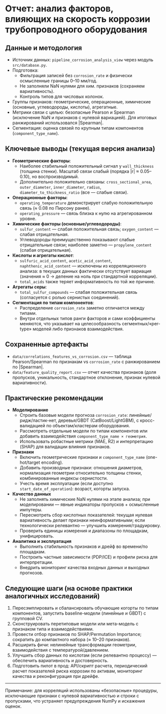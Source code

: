 # Отчет: анализ факторов, влияющих на скорость коррозии трубопроводного оборудования

## Данные и методология
- Источник данных: `pipeline_corrosion_analysis_view` через модуль `src/database.py`.
- Подготовка:
  - Фильтрация записей без `corrosion_rate` и физически осмысленные границы 0–10 мм/год.
  - Не заполняли NaN нулями для хим. признаков (сохраняем вариативность).
  - Контроль типов для числовых колонок.
- Группы признаков: геометрические, операционные, химические (основные, углеводороды, кислоты), агрегатные.
- Метрики связи с целью: безопасные Pearson и Spearman (исключение NaN и признаков с нулевой вариацией). Для итоговых ранжирований использовался |Spearman|.
- Сегментация: оценка связей по крупным типам компонентов (`component_type_name`).

## Ключевые выводы (текущая версия анализа)
- **Геометрические факторы**:
  - Наиболее стабильный положительный сигнал у `wall_thickness` (толщина стенки). Масштаб связи слабый (порядка |r| ≈ 0.05–0.10), но воспроизводимый.
  - Дополнительно положительно связаны: `cross_sectional_area`, `outer_diameter`, `inner_diameter`, `radius`, `diameter_to_thickness_ratio` (все — слабые связи).
- **Операционные факторы**:
  - `operating_temperature` демонстрирует слабую положительную связь (≈ 0.08 по Пирсону ранее).
  - `operating_pressure` — связь близка к нулю на агрегированном уровне.
- **Химические факторы (основные/углеводороды)**:
  - `sulfur_content` — слабая положительная связь; `oxygen_content` — слабая отрицательная.
  - Углеводороды преимущественно показывают слабые отрицательные связи; наиболее заметно — `propylene_content` (слабая отрицательная).
- **Кислоты и агрегаты кислот**:
  - `sulfuric_acid_content`, `acetic_acid_content`, `naphthenic_acid_content` — исключены из корреляционного анализа: в текущих данных фактически отсутствует вариация (значения ≈ 0 → деление на ноль при стандартной корреляции).
  - `total_acids` также теряет информативность по той же причине.
- **Агрегаты серы**:
  - `total_sulfur_compounds` — слабая положительная связь (согласуется с ролью сернистых соединений).
- **Сегментация по типам компонентов**:
  - Распределение `corrosion_rate` заметно отличается между типами.
  - Внутри отдельных типов ранги факторов и сами коэффициенты меняются, что указывает на целесообразность сегментных/«per-type» моделей либо признаков взаимодействия.

## Сохраненные артефакты
- `data/correlations_features_vs_corrosion.csv` — таблица Pearson/Spearman по признакам vs `corrosion_rate` с ранжированием по |Spearman|.
- `data/feature_quality_report.csv` — отчет качества признаков (доля пропусков, уникальность, стандартное отклонение, признак нулевой вариативности).

## Практические рекомендации
- **Моделирование**
  - Строить базовые модели прогноза `corrosion_rate`: линейные/ридж/ластик-нет, деревья/GBDT (CatBoost/LightGBM), с кросс-валидацией по объектам/кластерам оборудования.
  - Рассмотреть отдельные модели по типам компонентов или добавить взаимодействия `component_type_name × геометрия`.
  - Использовать робастные метрики (MAE, R2) и интерпретацию (SHAP) для валидации влияния признаков.
- **Признаки**
  - Включить геометрические признаки и `component_type_name` (one-hot/target encoding).
  - Добавить производные признаки: отношения диаметров, нормализация геометрии относительно толщины стенки, комбинированные индексы сернистости.
  - Учесть время эксплуатации (если доступно `start_date_of_operation`): возраст, когорты запуска.
- **Качество данных**
  - Не заполнять химические NaN нулями на этапе анализа; при моделировании — явные индикаторы пропусков + осмысленные импутеры.
  - Пересмотреть сбор кислотных показателей: текущая нулевая вариативность делает признаки неинформативными; если технологически релевантно — улучшить измерения/градуировку.
  - Проверить единицы измерения и диапазоны по площадкам, унифицировать.
- **Аналитика и эксплуатация**
  - Выполнить стабильность признаков и дрейф во времени/по площадкам.
  - Построить частные зависимости (PDP/ICE) и профили риска для интерпретации.
  - Внедрить мониторинг качества входных данных и выходных прогнозов.

## Следующие шаги (на основе практики аналогичных исследований)
1. Пересэмплировать и сбалансировать обучающие когорты по типам компонентов, запустить baseline-модели (линейные и GBDT) с групповой CV.
2. Сконструировать перетиповые модели или мета-модель с признаком типа и взаимодействиями.
3. Провести отбор признаков по SHAP/Permutation Importance; сократить до компактного набора (≈ 10–20 признаков).
4. Расширить фичи: нелинейные трансформации геометрии, взаимодействия с температурой/давлением.
5. Улучшить сбор данных по кислотам (если релевантно процессу) — обеспечить вариативность и достоверность.
6. Подготовить пилот в прод: API/скрипт расчета, периодический расчет показателей риска коррозии по активам, мониторинг качества и реконфигурация при дрейфе.

---
Примечание: для корреляций использованы «безопасные» процедуры, исключающие признаки с нулевой вариативностью и строки с пропусками, что устраняет предупреждения NumPy и искажения оценок.
